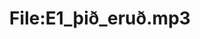 ---
title: File:E1_þið_eruð.mp3
recording of: þið eruð
reading speed: slow
speaker: E
license: CC0
---